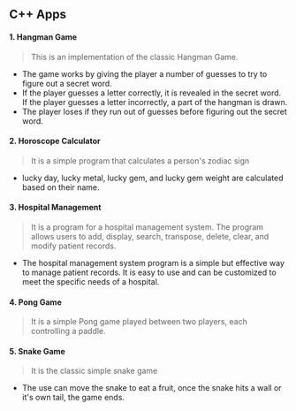 ## C++ Apps

#### 1. Hangman Game
>This is an implementation of the classic Hangman Game.
- The game works by giving the player a number of guesses to try to figure out a secret word.
- If the player guesses a letter correctly, it is revealed in the secret word. If the player guesses a letter incorrectly, a part of the hangman is drawn. 
- The player loses if they run out of guesses before figuring out the secret word.

#### 2. Horoscope Calculator
> It is a simple program that calculates a person's zodiac sign
- lucky day, lucky metal, lucky gem, and lucky gem weight are calculated based on their name.

#### 3. Hospital Management 
> It is a program for a hospital management system. The program allows users to add, display, search, transpose, delete, clear, and modify patient records.
- The hospital management system program is a simple but effective way to manage patient records. It is easy to use and can be customized to meet the specific needs of a hospital.

#### 4. Pong Game
> It is a simple Pong game played between two players, each controlling a paddle. 

#### 5. Snake Game
> It is the classic simple snake game
- The use can move the snake to eat a fruit, once the snake hits a wall or it's own tail, the game ends.
